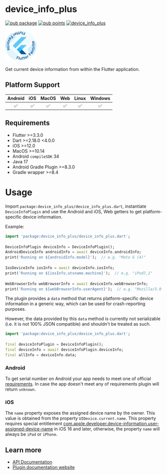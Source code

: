 # device_info_plus

[![pub package](https://img.shields.io/pub/v/device_info_plus.svg)](https://pub.dev/packages/device_info_plus)
[![pub points](https://img.shields.io/pub/points/device_info_plus?color=2E8B57&label=pub%20points)](https://pub.dev/packages/device_info_plus/score)
[![device_info_plus](https://github.com/fluttercommunity/plus_plugins/actions/workflows/device_info_plus.yaml/badge.svg)](https://github.com/fluttercommunity/plus_plugins/actions/workflows/device_info_plus.yaml)

[<img src="../../../assets/flutter-favorite-badge.png" width="100" />](https://flutter.dev/docs/development/packages-and-plugins/favorites)

Get current device information from within the Flutter application.

## Platform Support

| Android | iOS | MacOS | Web | Linux | Windows |
| :-----: | :-: | :---: | :-: | :---: | :-----: |
|   ✅    | ✅  |  ✅   | ✅  |  ✅   |   ✅    |

## Requirements

- Flutter >=3.3.0
- Dart >=2.18.0 <4.0.0
- iOS >=12.0
- MacOS >=10.14
- Android `compileSDK` 34
- Java 17
- Android Gradle Plugin >=8.3.0
- Gradle wrapper >=8.4

# Usage

Import `package:device_info_plus/device_info_plus.dart`, instantiate `DeviceInfoPlugin`
and use the Android and iOS, Web getters to get platform-specific device
information.

Example:

```dart
import 'package:device_info_plus/device_info_plus.dart';

DeviceInfoPlugin deviceInfo = DeviceInfoPlugin();
AndroidDeviceInfo androidInfo = await deviceInfo.androidInfo;
print('Running on ${androidInfo.model}');  // e.g. "Moto G (4)"

IosDeviceInfo iosInfo = await deviceInfo.iosInfo;
print('Running on ${iosInfo.utsname.machine}');  // e.g. "iPod7,1"

WebBrowserInfo webBrowserInfo = await deviceInfo.webBrowserInfo;
print('Running on ${webBrowserInfo.userAgent}');  // e.g. "Mozilla/5.0 (X11; Ubuntu; Linux x86_64; rv:61.0) Gecko/20100101 Firefox/61.0"
```

The plugin provides a `data` method that returns platform-specific device
information in a generic way, which can be used for crash-reporting purposes.

However, the data provided by this `data` method is currently not serializable
(i.e. it is not 100% JSON compatible) and shouldn't be treated as such.

```dart
import 'package:device_info_plus/device_info_plus.dart';

final deviceInfoPlugin = DeviceInfoPlugin();
final deviceInfo = await deviceInfoPlugin.deviceInfo;
final allInfo = deviceInfo.data;
```

### Android

To get serial number on Android your app needs to meet one of official [requirements](https://developer.android.com/reference/android/os/Build#getSerial()).
In case the app doesn't meet any of requirements plugin will return `unknown`.

### iOS

The `name` property exposes the assigned device name by the owner. This value is obtained from the property `UIDevice.current.name`.
This property requires special entitlement [com.apple.developer.device-information.user-assigned-device-name](https://developer.apple.com/documentation/bundleresources/entitlements/com_apple_developer_device-information_user-assigned-device-name) in iOS 16 and later, otherwise, the property `name` will always be `iPad` or `iPhone`.

## Learn more

- [API Documentation](https://pub.dev/documentation/device_info_plus/latest/device_info_plus/device_info_plus-library.html)
- [Plugin documentation website](https://plus.fluttercommunity.dev/docs/device_info_plus/overview)
